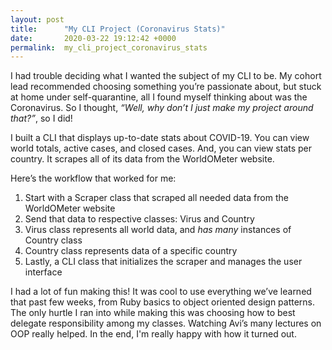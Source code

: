 ```yaml
---
layout: post
title:      "My CLI Project (Coronavirus Stats)"
date:       2020-03-22 19:12:42 +0000
permalink:  my_cli_project_coronavirus_stats
---
```



I had trouble deciding what I wanted the subject of my CLI to be. My cohort lead recommended choosing something you’re passionate about, but stuck at home under self-quarantine, all I found myself thinking about was the Coronavirus. So I thought, *“Well, why don’t I just make my project around that?”*, so I did!

I built a CLI that displays up-to-date stats about COVID-19. You can view world totals, active cases, and closed cases. And, you can view stats per country. It scrapes all of its data from the WorldOMeter website.

Here’s the workflow that worked for me:
1. Start with a Scraper class that scraped all needed data from the WorldOMeter website
2. Send that data to respective classes: Virus and Country
3. Virus class represents all world data, and *has many* instances of Country class
4. Country class represents data of a specific country
5. Lastly, a CLI class that initializes the scraper and manages the user interface


I had a lot of fun making this! It was cool to use everything we’ve learned that past few weeks, from Ruby basics to object oriented design patterns. The only hurtle I ran into while making this was choosing how to best delegate responsibility among my classes. Watching Avi’s many lectures on OOP really helped. In the end, I'm really happy with how it turned out.

